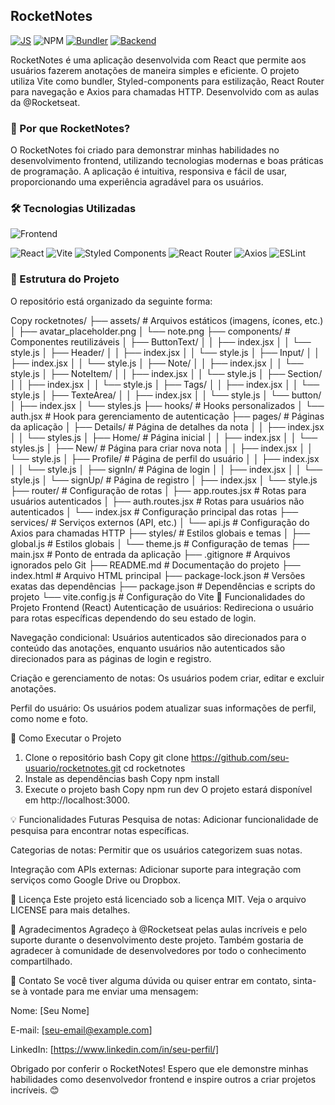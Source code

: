 ## RocketNotes

[![JS](https://img.shields.io/badge/logo-javascript-blue?logo=javascript)](JavaScript)
![NPM](https://img.shields.io/npm/v/npm.svg?logo=nodedotjs)
[![Bundler](https://img.shields.io/badge/Bundler-Vite-B73BFE?logo=vite)](https://vitejs.dev/)
[![Backend](https://img.shields.io/badge/Backend-Node.js-339933?logo=node.js)](https://nodejs.org/)


RocketNotes é uma aplicação desenvolvida com React que permite aos usuários fazerem anotações de maneira simples e eficiente. O projeto utiliza Vite como bundler, Styled-components para estilização, React Router para navegação e Axios para chamadas HTTP. Desenvolvido com as aulas da @Rocketseat.

### 🚀 Por que RocketNotes?
O RocketNotes foi criado para demonstrar minhas habilidades no desenvolvimento frontend, utilizando tecnologias modernas e boas práticas de programação. A aplicação é intuitiva, responsiva e fácil de usar, proporcionando uma experiência agradável para os usuários.

### 🛠️ Tecnologias Utilizadas
![Frontend](https://img.shields.io/badge/Frontend-React-61DAFB?logo=react)

<div align="left"> <img src="https://img.shields.io/badge/React-18.x-61DAFB?logo=react" alt="React" /> <img src="https://img.shields.io/badge/Vite-4.x-B73BFE?logo=vite" alt="Vite" /> <img src="https://img.shields.io/badge/Styled%20Components-5.x-DB7093?logo=styled-components" alt="Styled Components" /> <img src="https://img.shields.io/badge/React%20Router-6.x-CA4245?logo=react-router" alt="React Router" /> <img src="https://img.shields.io/badge/Axios-1.x-5A29E4?logo=axios" alt="Axios" /> <img src="https://img.shields.io/badge/ESLint-8.x-4B32C3?logo=eslint" alt="ESLint" /> </div>

### 📂 Estrutura do Projeto

O repositório está organizado da seguinte forma:

Copy
rocketnotes/
├── assets/                  # Arquivos estáticos (imagens, ícones, etc.)
│   ├── avatar_placeholder.png
│   └── note.png
├── components/              # Componentes reutilizáveis
│   ├── ButtonText/
│   │   ├── index.jsx
│   │   └── style.js
│   ├── Header/
│   │   ├── index.jsx
│   │   └── style.js
│   ├── Input/
│   │   ├── index.jsx
│   │   └── style.js
│   ├── Note/
│   │   ├── index.jsx
│   │   └── style.js
│   ├── NoteItem/
│   │   ├── index.jsx
│   │   └── style.js
│   ├── Section/
│   │   ├── index.jsx
│   │   └── style.js
│   ├── Tags/
│   │   ├── index.jsx
│   │   └── style.js
│   ├── TexteArea/
│   │   ├── index.jsx
│   │   └── style.js
│   └── button/
│       ├── index.jsx
│       └── styles.js
├── hooks/                   # Hooks personalizados
│   └── auth.jsx             # Hook para gerenciamento de autenticação
├── pages/                   # Páginas da aplicação
│   ├── Details/             # Página de detalhes da nota
│   │   ├── index.jsx
│   │   └── styles.js
│   ├── Home/                # Página inicial
│   │   ├── index.jsx
│   │   └── styles.js
│   ├── New/                 # Página para criar nova nota
│   │   ├── index.jsx
│   │   └── style.js
│   ├── Profile/             # Página de perfil do usuário
│   │   ├── index.jsx
│   │   └── style.js
│   ├── signIn/              # Página de login
│   │   ├── index.jsx
│   │   └── style.js
│   └── signUp/              # Página de registro
│       ├── index.jsx
│       └── style.js
├── router/                  # Configuração de rotas
│   ├── app.routes.jsx       # Rotas para usuários autenticados
│   ├── auth.routes.jsx      # Rotas para usuários não autenticados
│   └── index.jsx           # Configuração principal das rotas
├── services/                # Serviços externos (API, etc.)
│   └── api.js              # Configuração do Axios para chamadas HTTP
├── styles/                  # Estilos globais e temas
│   ├── global.js           # Estilos globais
│   └── theme.js            # Configuração de temas
├── main.jsx                 # Ponto de entrada da aplicação
├── .gitignore              # Arquivos ignorados pelo Git
├── README.md               # Documentação do projeto
├── index.html              # Arquivo HTML principal
├── package-lock.json       # Versões exatas das dependências
├── package.json            # Dependências e scripts do projeto
└── vite.config.js          # Configuração do Vite
🧩 Funcionalidades do Projeto
Frontend (React)
Autenticação de usuários: Redireciona o usuário para rotas específicas dependendo do seu estado de login.

Navegação condicional: Usuários autenticados são direcionados para o conteúdo das anotações, enquanto usuários não autenticados são direcionados para as páginas de login e registro.

Criação e gerenciamento de notas: Os usuários podem criar, editar e excluir anotações.

Perfil do usuário: Os usuários podem atualizar suas informações de perfil, como nome e foto.

🚀 Como Executar o Projeto
1. Clone o repositório
bash
Copy
git clone https://github.com/seu-usuario/rocketnotes.git
cd rocketnotes
2. Instale as dependências
bash
Copy
npm install
3. Execute o projeto
bash
Copy
npm run dev
O projeto estará disponível em http://localhost:3000.

💡 Funcionalidades Futuras
Pesquisa de notas: Adicionar funcionalidade de pesquisa para encontrar notas específicas.

Categorias de notas: Permitir que os usuários categorizem suas notas.

Integração com APIs externas: Adicionar suporte para integração com serviços como Google Drive ou Dropbox.

📜 Licença
Este projeto está licenciado sob a licença MIT. Veja o arquivo LICENSE para mais detalhes.

🙏 Agradecimentos
Agradeço à @Rocketseat pelas aulas incríveis e pelo suporte durante o desenvolvimento deste projeto. Também gostaria de agradecer à comunidade de desenvolvedores por todo o conhecimento compartilhado.

📧 Contato
Se você tiver alguma dúvida ou quiser entrar em contato, sinta-se à vontade para me enviar uma mensagem:

Nome: [Seu Nome]

E-mail: [seu-email@example.com]

LinkedIn: [https://www.linkedin.com/in/seu-perfil/]

Obrigado por conferir o RocketNotes! Espero que ele demonstre minhas habilidades como desenvolvedor frontend e inspire outros a criar projetos incríveis. 😊

